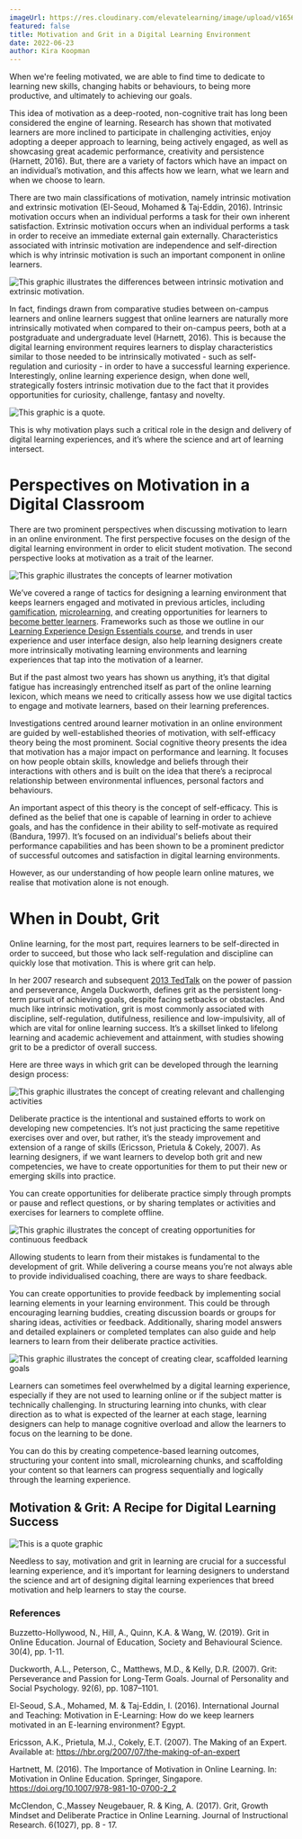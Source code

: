 ```yaml
---
imageUrl: https://res.cloudinary.com/elevatelearning/image/upload/v1656323434/site-articles/motivation-and-grit-in-a-digital-learning-environment/Motivation%20and%20Grit_Banner%20Image.png
featured: false
title: Motivation and Grit in a Digital Learning Environment
date: 2022-06-23
author: Kira Koopman
---
```

When we're feeling motivated, we are able to find time to dedicate to learning new skills, changing habits or behaviours, to being more productive, and ultimately to achieving our goals. 

This idea of motivation as a deep-rooted, non-cognitive trait has long been considered the engine of learning. Research has shown that motivated learners are more inclined to participate in challenging activities, enjoy adopting a deeper approach to learning, being actively engaged, as well as showcasing great academic performance, creativity and persistence (Harnett, 2016). But, there are a variety of factors which have an impact on an individual’s motivation, and this affects how we learn, what we learn and when we choose to learn. 

There are two main classifications of motivation, namely intrinsic motivation and extrinsic motivation (El-Seoud, Mohamed & Taj-Eddin, 2016). Intrinsic motivation occurs when an individual performs a task for their own inherent satisfaction. Extrinsic motivation occurs when an individual performs a task in order to receive an immediate external gain externally. Characteristics associated with intrinsic motivation are independence and self-direction which is why intrinsic motivation is such an important component in online learners. 

<img src="https://res.cloudinary.com/elevatelearning/image/upload/v1655978131/site-articles/motivation-and-grit-in-a-digital-learning-environment/Intrinscic_and_Extrinsic_Motivation_msw6ay.jpg" alt="This graphic illustrates the differences between intrinsic motivation and extrinsic motivation." title="Intrinsic Motivation vs. Extrinsic Motivation" class="img-center"/>

In fact, findings drawn from comparative studies between on-campus learners and online learners suggest that online learners are naturally more intrinsically motivated when compared to their on-campus peers, both at a postgraduate and undergraduate level (Harnett, 2016). This is because the digital learning environment requires learners to display characteristics similar to those needed to be intrinsically motivated - such as self-regulation and curiosity - in order to have a successful learning experience. Interestingly, online learning experience design, when done well, strategically fosters intrinsic motivation due to the fact that it provides opportunities for curiosity, challenge, fantasy and novelty. 

<img src="https://res.cloudinary.com/elevatelearning/image/upload/v1655978129/site-articles/motivation-and-grit-in-a-digital-learning-environment/Online_Learning_pcgoai.jpg" alt="This graphic is a quote." title="Quote Graphic" class="img-center"/>

This is why motivation plays such a critical role in the design and delivery of digital learning experiences, and it’s where the science and art of learning intersect. 

# Perspectives on Motivation in a Digital Classroom

There are two prominent perspectives when discussing motivation to learn in an online environment. The first perspective focuses on the design of the digital learning environment in order to elicit student motivation. The second perspective looks at motivation as a trait of the learner. 

<img src="https://res.cloudinary.com/elevatelearning/image/upload/v1655978132/site-articles/motivation-and-grit-in-a-digital-learning-environment/Motivation_as_a_Trait_of_the_Learner_lyxukf.jpg" alt="This graphic illustrates the concepts of learner motivation" title="Icon graphic" class="ime-center"/>

We’ve covered a range of tactics for designing a learning environment that keeps learners engaged and motivated in previous articles, including [gamification](https://elevatelearning.org/insights/using-gamification-to-motivate-learning/), [microlearning](https://elevatelearning.org/insights/the-benefits-of-microlearning-to-achieve-learning-goals/), and creating opportunities for learners to [become better learners](https://elevatelearning.org/insights/how-to-become-a-better-learner/). Frameworks such as those we outline in our [Learning Experience Design Essentials course](https://lxd.elevatelearning.org/), and trends in user experience and user interface design, also help learning designers create more intrinsically motivating learning environments and learning experiences that tap into the motivation of a learner. 

But if the past almost two years has shown us anything, it’s that digital fatigue has increasingly entrenched itself as part of the online learning lexicon, which means we need to critically assess how we use digital tactics to engage and motivate learners, based on their learning preferences. 

Investigations centred around learner motivation in an online environment are guided by well-established theories of motivation, with self-efficacy theory being the most prominent. Social cognitive theory presents the idea that motivation has a major impact on performance and learning. It focuses on how people obtain skills, knowledge and beliefs through their interactions with others and is built on the idea that there’s a reciprocal relationship between environmental influences, personal factors and behaviours. 

An important aspect of this theory is the concept of self-efficacy. This is defined as the belief that one is capable of learning in order to achieve goals, and has the confidence in their ability to self-motivate as required (Bandura, 1997). It’s focused on an individual's beliefs about their performance capabilities and has been shown to be a prominent predictor of successful outcomes and satisfaction in digital learning environments.  

However, as our understanding of how people learn online matures, we realise that motivation alone is not enough. 

# When in Doubt, Grit

Online learning, for the most part, requires learners to be self-directed in order to succeed, but those who lack self-regulation and discipline can quickly lose that motivation. This is where grit can help. 

In her 2007 research and subsequent [2013 TedTalk](https://www.ted.com/talks/angela_lee_duckworth_grit_the_power_of_passion_and_perseverance) on the power of passion and perseverance, Angela Duckworth, defines grit as the persistent long-term pursuit of achieving goals, despite facing setbacks or obstacles. And much like intrinsic motivation, grit is most commonly associated with discipline, self-regulation, dutifulness, resilience and low-impulsivity, all of which are vital for online learning success. It’s a skillset linked to lifelong learning and academic achievement and attainment, with studies showing grit to be a predictor of overall success. 

Here are three ways in which grit can be developed through the learning design process:

<img src="https://res.cloudinary.com/elevatelearning/image/upload/v1655978131/site-articles/motivation-and-grit-in-a-digital-learning-environment/Create_Relevant_Challenging_Practice_Activities_dxzpnl.jpg" alt="This graphic illustrates the concept of creating relevant and challenging activities" title="Create relevant, challenging activities" class="img-center"/>

Deliberate practice is the intentional and sustained efforts to work on developing new competencies. It’s not just practicing the same repetitive exercises over and over, but rather, it’s the steady improvement and extension of a range of skills (Ericsson, Prietula & Cokely, 2007). As learning designers, if we want learners to develop both grit and new competencies, we have to create opportunities for them to put their new or emerging skills into practice. 

You can create opportunities for deliberate practice simply through prompts or pause and reflect questions, or by sharing templates or activities and exercises for learners to complete offline.  

<img src="https://res.cloudinary.com/elevatelearning/image/upload/v1655978132/site-articles/motivation-and-grit-in-a-digital-learning-environment/Create_Opportunities_for_Continuous_Feedback_ba5u2h.jpg" alt="This graphic illustrates the concept of creating opportunities for continuous feedback" title="Create opportunities for continuous feedback" class="img-center"/>

Allowing students to learn from their mistakes is fundamental to the development of grit. While delivering a course means you’re not always able to provide individualised coaching, there are ways to share feedback. 

You can create opportunities to provide feedback by implementing social learning elements in your learning environment. This could be through encouraging learning buddies, creating discussion boards or groups for sharing ideas, activities or feedback. Additionally, sharing model answers and detailed explainers or completed templates can also guide and help learners to learn from their deliberate practice activities. 

<img src="https://res.cloudinary.com/elevatelearning/image/upload/v1655978133/site-articles/motivation-and-grit-in-a-digital-learning-environment/Create_Clear_Scaffolded_Learning_Goals_xy4sz4.jpg" alt="This graphic illustrates the concept of creating clear, scaffolded learning goals" title="Create clear, scaffolded learning goals" class="img-center"/>

Learners can sometimes feel overwhelmed by a digital learning experience, especially if they are not used to learning online or if the subject matter is technically challenging. In structuring learning into chunks, with clear direction as to what is expected of the learner at each stage, learning designers can help to manage cognitive overload and allow the learners to focus on the learning to be done. 

You can do this by creating competence-based learning outcomes, structuring your content into small, microlearning chunks, and scaffolding your content so that learners can progress sequentially and logically through the learning experience.  

## Motivation & Grit: A Recipe for Digital Learning Success

<img src="https://res.cloudinary.com/elevatelearning/image/upload/v1655978130/site-articles/motivation-and-grit-in-a-digital-learning-environment/Grit_and_Learning_voi8fp.jpg" alt="This is a quote graphic" title="Quote graphic" class="img-center"/>

Needless to say, motivation and grit in learning are crucial for a successful learning experience, and it’s important for learning designers to understand the science and art of designing digital learning experiences that breed motivation and help learners to stay the course. 

### References

Buzzetto-Hollywood, N., Hill, A., Quinn, K.A. & Wang, W. (2019). Grit in Online Education. Journal of Education, Society and Behavioural Science. 30(4), pp. 1-11.

Duckworth, A.L., Peterson, C., Matthews, M.D., & Kelly, D.R. (2007). Grit: Perseverance and Passion for Long-Term Goals. Journal of Personality and Social Psychology. 92(6), pp. 1087–1101.

El-Seoud, S.A., Mohamed, M. & Taj-Eddin, I. (2016). International Journal and Teaching: Motivation in E-Learning: How do we keep learners motivated in an E-learning environment? Egypt.

Ericsson, A.K., Prietula, M.J., Cokely, E.T. (2007). The Making of an Expert. Available at: https://hbr.org/2007/07/the-making-of-an-expert 

Hartnett, M. (2016). The Importance of Motivation in Online Learning. In: Motivation in Online Education. Springer, Singapore. https://doi.org/10.1007/978-981-10-0700-2_2

McClendon, C.,Massey Neugebauer, R. & King, A. (2017). Grit, Growth Mindset and Deliberate Practice in Online Learning.  Journal of Instructional Research. 6(1027), pp. 8 - 17.